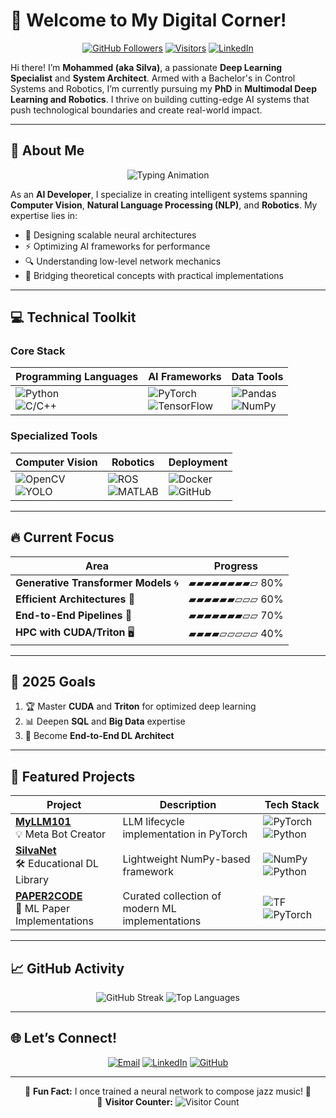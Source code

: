 # 🚀 Welcome to My Digital Corner!  

<div align="center">
  
[![GitHub Followers](https://img.shields.io/github/followers/silvaxxx1?style=social)](https://github.com/silvaxxx1)
[![Visitors](https://komarev.com/ghpvc/?username=silvaxxx1&label=Profile+Views&color=blueviolet)](https://github.com/silvaxxx1)
[![LinkedIn](https://img.shields.io/badge/-Connect-0A66C2?logo=linkedin)](https://www.linkedin.com/in/mohammed-sedeg-67444b307/)
  
</div>

Hi there! I’m **Mohammed (aka Silva)**, a passionate **Deep Learning Specialist** and **System Architect**. Armed with a Bachelor's in Control Systems and Robotics, I’m currently pursuing my **PhD** in **Multimodal Deep Learning and Robotics**. I thrive on building cutting-edge AI systems that push technological boundaries and create real-world impact.  

---

## 🌟 About Me  

<p align="center">
  <img src="https://readme-typing-svg.demolab.com?font=Fira+Code&pause=1000&color=58A6FF&center=true&vCenter=true&width=435&lines=Deep+Learning+Specialist;AI+Systems+Architect;Robotics+Researcher" alt="Typing Animation" />
</p>

As an **AI Developer**, I specialize in creating intelligent systems spanning **Computer Vision**, **Natural Language Processing (NLP)**, and **Robotics**. My expertise lies in:

- 🧠 Designing scalable neural architectures  
- ⚡ Optimizing AI frameworks for performance  
- 🔍 Understanding low-level network mechanics  
- 🌉 Bridging theoretical concepts with practical implementations  

---

## 💻 Technical Toolkit  

### **Core Stack**  
<div align="center">
  
| Programming Languages       | AI Frameworks               | Data Tools                  |
|-----------------------------|-----------------------------|-----------------------------|
| ![Python](https://img.shields.io/badge/Python-3776AB?logo=python&logoColor=white) <br> ![C/C++](https://img.shields.io/badge/C/C++-00599C?logo=c%2B%2B&logoColor=white) | ![PyTorch](https://img.shields.io/badge/PyTorch-EE4C2C?logo=pytorch&logoColor=white) <br> ![TensorFlow](https://img.shields.io/badge/TensorFlow-FF6F00?logo=tensorflow&logoColor=white) | ![Pandas](https://img.shields.io/badge/Pandas-150458?logo=pandas&logoColor=white) <br> ![NumPy](https://img.shields.iobadge/NumPy-013243?logo=numpy&logoColor=white) |

</div>

### **Specialized Tools**  
<div align="center">

| Computer Vision             | Robotics                   | Deployment                 |
|-----------------------------|----------------------------|----------------------------|
| ![OpenCV](https://img.shields.io/badge/OpenCV-5C3D7A?logo=opencv&logoColor=white) <br> ![YOLO](https://img.shields.io/badge/YOLO-0066FF?logo=yolo&logoColor=white) | ![ROS](https://img.shields.io/badge/ROS-22314E?logo=ros&logoColor=white) <br> ![MATLAB](https://img.shields.io/badge/MATLAB-0076A8?logo=matlab&logoColor=white) | ![Docker](https://img.shields.io/badge/Docker-2496ED?logo=docker&logoColor=white) <br> ![GitHub](https://img.shields.io/badge/GitHub-181717?logo=github&logoColor=white) |

</div>

---

## 🔥 Current Focus  

<div align="center">
  
| Area                          | Progress     |
|-------------------------------|--------------|
| **Generative Transformer Models** 🌀 | ▰▰▰▰▰▰▰▰▱ 80% |
| **Efficient Architectures** 🚀     | ▰▰▰▰▰▰▱▱▱ 60% |
| **End-to-End Pipelines** 💼       | ▰▰▰▰▰▰▰▱▱ 70% |
| **HPC with CUDA/Triton** 🖥️      | ▰▰▰▰▱▱▱▱▱ 40% |

</div>

---

## 🎯 2025 Goals  

1. 🏆 Master **CUDA** and **Triton** for optimized deep learning  
2. 📊 Deepen **SQL** and **Big Data** expertise  
3. 🧩 Become **End-to-End DL Architect**  

---

## 📂 Featured Projects  

<div align="center">

| Project | Description | Tech Stack |
|---------|-------------|------------|
| **[MyLLM101](https://github.com/silvaxxx1/MyLLM101)** <br> 💡 Meta Bot Creator | LLM lifecycle implementation in PyTorch | ![PyTorch](https://img.shields.io/badge/-PyTorch-EE4C2C) ![Python](https://img.shields.io/badge/-Python-3776AB) |
| **[SilvaNet](https://github.com/silvaxxx1/SilvaNet)** <br> 🛠️ Educational DL Library | Lightweight NumPy-based framework | ![NumPy](https://img.shields.io/badge/-NumPy-013243) ![Python](https://img.shields.io/badge/-Python-3776AB) |
| **[PAPER2CODE](https://github.com/silvaxxx1/PAPER2CODE)** <br> 📜 ML Paper Implementations | Curated collection of modern ML implementations | ![TF](https://img.shields.io/badge/-TensorFlow-FF6F00) ![PyTorch](https://img.shields.io/badge/-PyTorch-EE4C2C) |

</div>

---

## 📈 GitHub Activity  

<div align="center">

![GitHub Streak](https://github-readme-streak-stats.herokuapp.com/?user=silvaxxx1&theme=dark&hide_border=true)
![Top Languages](https://github-readme-stats.vercel.app/api/top-langs/?username=silvaxxx1&layout=compact&theme=dark&hide_border=true)

</div>

---

## 🌐 Let’s Connect!  

<div align="center">

[![Email](https://img.shields.io/badge/Email-silvapi1994%40gmail.com-D14836?logo=gmail)](mailto:silvapi1994@gmail.com)
[![LinkedIn](https://img.shields.io/badge/LinkedIn-Mohammed_Sedeg-0A66C2?logo=linkedin)](https://www.linkedin.com/in/mohammed-sedeg-67444b307/)
[![GitHub](https://img.shields.io/badge/Portfolio-silvaxxx1-181717?logo=github)](https://github.com/silvaxxx1)

</div>

---

<div align="center">
  
🤖 **Fun Fact:** I once trained a neural network to compose jazz music! 🎷  
📌 **Visitor Counter:** ![Visitor Count](https://profile-counter.glitch.me/silvaxxx1/count.svg)

</div>
